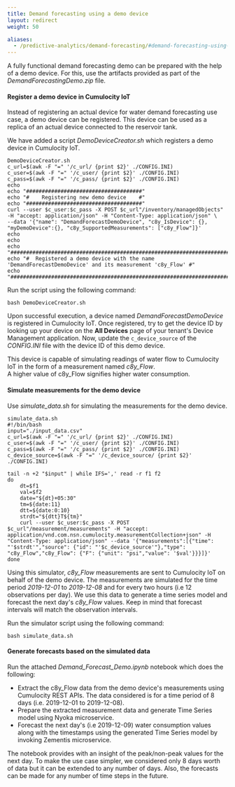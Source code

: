 ```yaml
---
title: Demand forecasting using a demo device
layout: redirect
weight: 50

aliases:
  - /predictive-analytics/demand-forecasting/#demand-forecasting-using-demo-device
---
```


A fully functional demand forecasting demo can be prepared with the help of a demo device. 
For this, use the artifacts provided as part of the *DemandForecastingDemo.zip* file.

#### Register a demo device in Cumulocity IoT

Instead of registering an actual device for water demand forecasting use case, a demo device can be registered. This device can be used as a replica of an actual device connected to the reservoir tank. 

We have added a script *DemoDeviceCreator.sh* which registers a demo device in Cumulocity IoT.

	DemoDeviceCreator.sh
	c_url=$(awk -F "=" '/c_url/ {print $2}' ./CONFIG.INI)
	c_user=$(awk -F "=" '/c_user/ {print $2}' ./CONFIG.INI)
	c_pass=$(awk -F "=" '/c_pass/ {print $2}' ./CONFIG.INI)
	echo
	echo "#####################################"
	echo "#    Registering new demo device    #"
	echo "#####################################"
	curl --user $c_user:$c_pass -X POST $c_url"/inventory/managedObjects" -H "accept: application/json" -H "Content-Type: application/json" \
	--data '{"name": "DemandForecastDemoDevice", "c8y_IsDevice": {}, "myDemoDevice":{}, "c8y_SupportedMeasurements": ["c8y_Flow"]}'
	echo
	echo
	echo "#####################################################################################################"
	echo "#  Registered a demo device with the name 'DemandForecastDemoDevice' and its measurement 'c8y_Flow' #"
	echo "#####################################################################################################"

Run the script using the following command:

	bash DemoDeviceCreator.sh 

Upon successful execution, a device named *DemandForecastDemoDevice* is registered in Cumulocity IoT. Once registered, try to get the device ID by looking up your device on the **All Devices** page of your tenant's Device Management application. Now, update the `c_device_source` of the *CONFIG.INI* file with the device ID of this demo device.

This device is capable of simulating readings of water flow to Cumulocity IoT in the form of a measurement named *c8y_Flow*. <br>A higher value of c8y_Flow signifies higher water consumption.

#### Simulate measurements for the demo device

Use *simulate_data.sh* for simulating the measurements for the demo device.

    simulate_data.sh
    #!/bin/bash
    input="./input_data.csv"
    c_url=$(awk -F "=" '/c_url/ {print $2}' ./CONFIG.INI)
    c_user=$(awk -F "=" '/c_user/ {print $2}' ./CONFIG.INI)
    c_pass=$(awk -F "=" '/c_pass/ {print $2}' ./CONFIG.INI)
    c_device_source=$(awk -F "=" '/c_device_source/ {print $2}' ./CONFIG.INI)
 
    tail -n +2 "$input" | while IFS=',' read -r f1 f2
    do
        dt=$f1
        val=$f2
        date="${dt}+05:30"
        tm=${date:11}
        dtt=${date:0:10}
        strdt="${dtt}T${tm}"
        curl --user $c_user:$c_pass -X POST $c_url"/measurement/measurements" -H "accept: application/vnd.com.nsn.cumulocity.measurementCollection+json" -H "Content-Type: application/json" --data '{"measurements":[{"time": "'$strdt'","source": {"id": "'$c_device_source'"},"type": "c8y_Flow","c8y_Flow": {"F": {"unit": "psi","value": '$val'}}}]}'
    done

Using this simulator, *c8y_Flow* measurements are sent to Cumulocity IoT on behalf of the demo device. The measurements are simulated for the time period *2019-12-01* to *2019-12-08* and for every two hours (i.e 12 observations per day). We use this data to generate a time series model and forecast the next day's *c8y_Flow* values. Keep in mind that forecast intervals will match the observation intervals. 

Run the simulator script using the following command:

	bash simulate_data.sh 

#### Generate forecasts based on the simulated data

Run the attached *Demand_Forecast_Demo.ipynb* notebook which does the following:

* Extract the c8y_Flow data from the demo device's measurements using Cumulocity REST APIs. The data considered is for a time period of 8 days (i.e. 2019-12-01 to 2019-12-08).
* Prepare the extracted measurement data and generate Time Series model using Nyoka microservice.
* Forecast the next day's (i.e 2019-12-09) water consumption values along with the timestamps using the generated Time Series model by invoking Zementis microservice.

The notebook provides with an insight of the peak/non-peak values for the next day. To make the use case simpler, we considered only 8 days worth of data but it can be extended to any number of days. Also, the forecasts can be made for any number of time steps in the future.